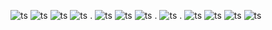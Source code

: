 ![ts](https://skillicons.dev/icons?i=cs)
![ts](https://skillicons.dev/icons?i=typescript)
![ts](https://skillicons.dev/icons?i=javascript)
![ts](https://skillicons.dev/icons?i=python)
.
![ts](https://skillicons.dev/icons?i=net)
![ts](https://skillicons.dev/icons?i=nodejs)
![ts](https://skillicons.dev/icons?i=nestjs)
.
![ts](https://skillicons.dev/icons?i=vue)
.
![ts](https://skillicons.dev/icons?i=git)
![ts](https://skillicons.dev/icons?i=linux)
![ts](https://skillicons.dev/icons?i=docker)
![ts](https://skillicons.dev/icons?i=azure)
